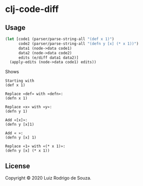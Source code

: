 # clj-code-diff


## Usage

```clojure
(let [code1 (parser/parse-string-all "(def x 1)")
      code2 (parser/parse-string-all "(defn y [x] (* x 1))")
      data1 (node->data code1)
      data2 (node->data code2)
      edits (e/diff data1 data2)]
  (apply-edits (node->data code1) edits))
```

Shows
```
Starting with
(def x 1)

Replace «def» with «defn»:
(defn x 1) 

Replace «x» with «y»:
(defn y 1) 

Add «[x]»:
(defn y [x]1) 

Add « »:
(defn y [x] 1) 

Replace «1» with «(* x 1)»:
(defn y [x] (* x 1)) 
```

## License

Copyright © 2020 Luiz Rodrigo de Souza.
